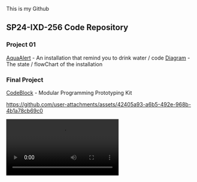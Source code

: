 This is my Github
## SP24-IXD-256 Code Repository

### Project 01 

[AquaAlert](Project1-AquaAlert) - An installation that remind you to drink water / code
[Diagram](未命名作品.jpg) - The state / flowChart of the installation

### Final Project
[CodeBlock](Project4/README.md) - Modular Programming Prototyping Kit



https://github.com/user-attachments/assets/42405a93-a6b5-492e-968b-4b1a78cb69c0



<video src="(https://github.com/user-attachments/assets/42405a93-a6b5-492e-968b-4b1a78cb69c0)" width="300" />


